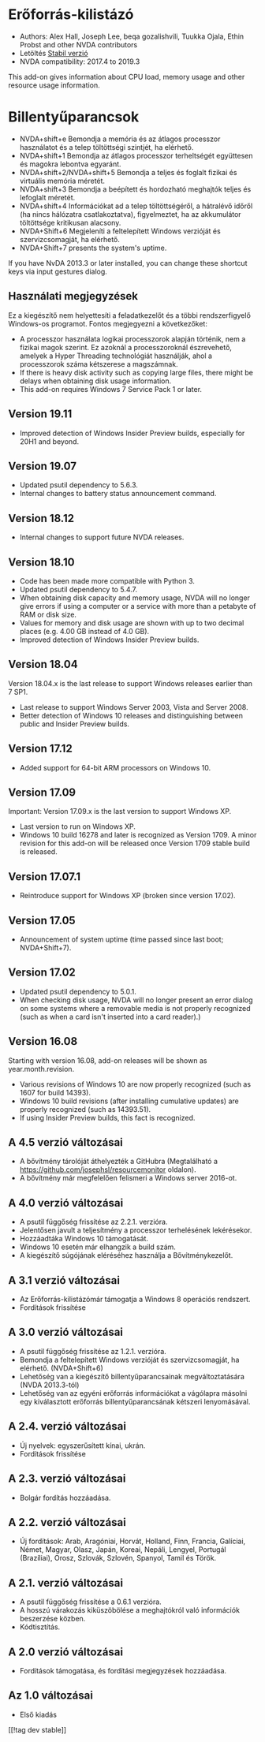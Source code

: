 # Erőforrás-kilistázó #

* Authors: Alex Hall, Joseph Lee, beqa gozalishvili, Tuukka Ojala, Ethin
  Probst and other NVDA contributors
* Letöltés [Stabil verzió][1]
* NVDA compatibility: 2017.4 to 2019.3

This add-on gives information about CPU load, memory usage and other
resource usage information.

# Billentyűparancsok #

* NVDA+shift+e Bemondja a memória és az átlagos processzor használatot és a
  telep töltöttségi szintjét, ha elérhető.
* NVDA+shift+1 Bemondja az átlagos processzor terheltségét együttesen és
  magokra lebontva egyaránt.
* NVDA+shift+2/NVDA+shift+5 Bemondja a teljes és foglalt fizikai és
  virtuális memória méretét.
* NVDA+shift+3 Bemondja a beépített és hordozható meghajtók teljes és
  lefoglalt méretét.
* NVDA+shift+4 Információkat ad a telep töltöttségéről, a hátralévő időről
  (ha nincs hálózatra csatlakoztatva), figyelmeztet, ha az akkumulátor
  töltöttsége kritikusan alacsony.
* NVDA+Shift+6 Megjeleníti a feltelepített Windows verzióját és
  szervizcsomagját, ha elérhető.
* NVDA+Shift+7 presents the system's uptime.

If you have NvDA 2013.3 or later installed, you can change these shortcut
keys via input gestures dialog.

## Használati megjegyzések ##

Ez a kiegészítő nem helyettesíti a feladatkezelőt és a többi rendszerfigyelő
Windows-os programot. Fontos megjegyezni a következőket:

* A processzor használata logikai processzorok alapján történik, nem a
  fizikai magok szerint. Ez azoknál a processzoroknál észrevehető, amelyek a
  Hyper Threading technológiát használják, ahol a processzorok száma
  kétszerese a magszámnak.
* If there is heavy disk activity such as copying large files, there might
  be delays when obtaining disk usage information.
* This add-on requires Windows 7 Service Pack 1 or later.

## Version 19.11

* Improved detection of Windows Insider Preview builds, especially for 20H1
  and beyond.

## Version 19.07

* Updated psutil dependency to 5.6.3.
* Internal changes to battery status announcement command.

## Version 18.12

* Internal changes to support future NVDA releases.

## Version 18.10

* Code has been made more compatible with Python 3.
* Updated psutil dependency to 5.4.7.
* When obtaining disk capacity and memory usage, NVDA will no longer give
  errors if using a computer or a service with more than a petabyte of RAM
  or disk size.
* Values for memory and disk usage are shown with up to two decimal places
  (e.g. 4.00 GB instead of 4.0 GB).
* Improved detection of Windows Insider Preview builds.

## Version 18.04

Version 18.04.x is the last release to support Windows releases earlier than
7 SP1.

* Last release to support Windows Server 2003, Vista and Server 2008.
* Better detection of Windows 10 releases and distinguishing between public
  and Insider Preview builds.

## Version 17.12

* Added support for 64-bit ARM processors on Windows 10.

## Version 17.09

Important: Version 17.09.x is the last version to support Windows XP.

* Last version to run on Windows XP.
* Windows 10 build 16278 and later is recognized as Version 1709. A minor
  revision for this add-on will be released once Version 1709 stable build
  is released.

## Version 17.07.1

* Reintroduce support for Windows XP (broken since version 17.02).

## Version 17.05

* Announcement of system uptime (time passed since last boot; NVDA+Shift+7).

## Version 17.02

* Updated psutil dependency to 5.0.1.
* When checking disk usage, NVDA will no longer present an error dialog on
  some systems where a removable media is not properly recognized (such as
  when a card isn't inserted into a card reader).)

## Version 16.08

Starting with version 16.08, add-on releases will be shown as
year.month.revision.

* Various revisions of Windows 10 are now properly recognized (such as 1607
  for build 14393).
* Windows 10 build revisions (after installing cumulative updates) are
  properly recognized (such as 14393.51).
* If using Insider Preview builds, this fact is recognized.

## A 4.5 verzió változásai ##

* A bővítmény tárolóját áthelyezték a GitHubra (Megtalálható a
  https://github.com/josephsl/resourcemonitor oldalon).
* A bővítmény már megfelelően felismeri a Windows server 2016-ot.

## A 4.0 verzió változásai ##

* A psutil függőség frissítése az 2.2.1. verzióra.
* Jelentősen javult a teljesítmény a processzor terhelésének lekérésekor.
* Hozzáadtáka Windows 10 támogatását.
* Windows 10 esetén már elhangzik a build szám.
* A kiegészítő súgójának eléréséhez használja a Bővítménykezelőt.

## A 3.1 verzió változásai ##

* Az Erőforrás-kilistázómár támogatja a Windows 8 operációs rendszert.
* Fordítások frissítése

## A 3.0 verzió változásai ##

* A psutil függőség frissítése az 1.2.1. verzióra.
* Bemondja a feltelepített Windows verzióját és szervizcsomagját, ha
  elérhető. (NVDA+Shift+6)
* Lehetőség van a kiegészítő billentyűparancsainak megváltoztatására (NVDA
  2013.3-tól)
* Lehetőség van az egyéni erőforrás információkat a vágólapra másolni egy
  kiválasztott erőforrás billentyűparancsának kétszeri lenyomásával.

## A 2.4. verzió változásai ##

* Új nyelvek: egyszerűsített kínai, ukrán.
* Fordítások frissítése

## A 2.3. verzió változásai ##

* Bolgár fordítás hozzáadása.

## A 2.2. verzió változásai ##

* Új fordítások: Arab, Aragóniai, Horvát, Holland, Finn, Francia, Galíciai,
  Német, Magyar, Olasz, Japán, Koreai, Nepáli, Lengyel, Portugál
  (Brazíliai), Orosz, Szlovák, Szlovén, Spanyol, Tamil és Török.

## A 2.1. verzió változásai ##

* A psutil függőség frissítése a 0.6.1 verzióra.
* A hosszú várakozás kiküszöbölése a meghajtókról való információk
  beszerzése közben.
* Kódtisztítás.

## A 2.0 verzió változásai ##

* Fordítások támogatása, és fordítási megjegyzések hozzáadása.

## Az 1.0 változásai ##

* Első kiadás

[[!tag dev stable]]

[1]: https://addons.nvda-project.org/files/get.php?file=rm
